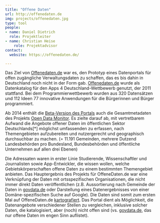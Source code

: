 ```yaml
---
title: "Offene Daten"
url: http://offenedaten.de
img: projects/offenedaten.jpg
type: tool
people:
- name: Daniel Dietrich
  role: Projektleiter
- name: Christian Heise
    role: Projektadvisor
contact:
  website: https://offenedaten.de/

---
```


Das Ziel von [Offenedaten.de](http://www.offenedaten.de) war es, den Prototyp eines Datenportals für offen zugängliche Verwaltungsdaten zu schaffen, das es bis dahin in Deutschland noch nicht in der Form gab. [Offenedaten.de](http://www.offenedaten.de) wurde als Datenkatalog für den Apps 4 Deutschland-Wettbewerb genutzt, der 2011 stattfand. Bei dem Programmierwettbewerb wurden aus 320 Datensätzen und 112 Ideen 77 innovative Anwendungen für die Bürgerinnen und Bürger programmiert.

Ab 2014 enthält die [Beta-Version des Portals](http://beta.offenedaten.de) auch die Gesamtmetadaten des Projekts [Open Data Monitor](http://www.open-data-map.de). Es zielte darauf ab, mit vertretbarem Aufwand die Angebote offener Daten im öffentlichen Sektor Deutschlands[*] möglichst umfassenden zu erfassen, nach Themengebieten aufzubereiten und nutzergerecht und geographisch durchsuchbar zu machen. (= 11.191 Gemeinden, mehrere Dutzend Landesbehörden pro Bundesland, Bundesbehörden und öffentliche Unternehmen auf allen drei Ebenen)

Die Adressaten waren in erster Linie Studierende, Wissenschaftler und Journalisten sowie App-Entwickler, die wissen wollen, welche Gebietskörperschaften offene Daten zu einem bestimmten Themengebiet anbieten. Das Hauptergebnis des Projekts für OffeneDaten.de war eine Verknüpfung der Daten mit ortsspezifischen Organisationen, die nicht immer direkt  Daten veröffentlichen (z.B. Aussortierung nach Gemeinde der Daten in [govdata.de](http://www.govdata.de) oder Darstellung eines Datenergebnisses von einer Domäne-spezifischen Suche auf Google). Die Daten sind somit zum ersten Mal auf OffeneDaten.de [kartografiert](http://beta.offenedaten.de/map). Das Portal dient als Möglichkeit, die Datenangebote verschiedener Stellen zu vergleichen, inklusive solcher Daten, die katalogisiert, aber (noch) nicht offen sind (vs. [govdata.de](http://www.govdata.de), das nur offene Daten im engen Sinn auflistet).
